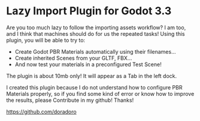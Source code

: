 # Lazy Import Plugin for Godot 3.3
Are you too much lazy to follow the importing assets workflow? I am too, and I think that machines should do for us the repeated tasks! Using this plugin, you will be able to try to:

- Create Godot PBR Materials automatically using their filenames...
- Create inherited Scenes from your GLTF, FBX...
- And now test your materials in a preconfigured Test Scene!

The plugin is about 10mb only! It will appear as a Tab in the left dock.

I created this plugin because I do not understand how to configure PBR Materials properly, so if you find some kind of error or know how to improve the results, please Contribute in my github! Thanks!

https://github.com/doradoro
